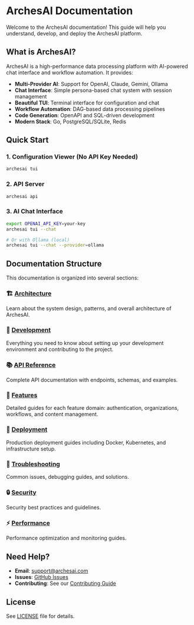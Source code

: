 # ArchesAI Documentation

Welcome to the ArchesAI documentation! This guide will help you understand, develop, and deploy the ArchesAI platform.

## What is ArchesAI?

ArchesAI is a high-performance data processing platform with AI-powered chat interface and workflow automation. It provides:

- **Multi-Provider AI**: Support for OpenAI, Claude, Gemini, Ollama
- **Chat Interface**: Simple persona-based chat system with session management
- **Beautiful TUI**: Terminal interface for configuration and chat
- **Workflow Automation**: DAG-based data processing pipelines
- **Code Generation**: OpenAPI and SQL-driven development
- **Modern Stack**: Go, PostgreSQL/SQLite, Redis

## Quick Start

### 1. Configuration Viewer (No API Key Needed)

```bash
archesai tui
```

### 2. API Server

```bash
archesai api
```

### 3. AI Chat Interface

```bash
export OPENAI_API_KEY=your-key
archesai tui --chat

# Or with Ollama (local)
archesai tui --chat --provider=ollama
```

## Documentation Structure

This documentation is organized into several sections:

### 🏗️ [Architecture](architecture/system-design.md)

Learn about the system design, patterns, and overall architecture of ArchesAI.

### 🚀 [Development](guides/development.md)

Everything you need to know about setting up your development environment and contributing to the project.

### 📚 [API Reference](api-reference/overview.md)

Complete API documentation with endpoints, schemas, and examples.

### 🎯 [Features](features/overview.md)

Detailed guides for each feature domain: authentication, organizations, workflows, and content management.

### 🐳 [Deployment](deployment/overview.md)

Production deployment guides including Docker, Kubernetes, and infrastructure setup.

### 🔧 [Troubleshooting](troubleshooting/common-issues.md)

Common issues, debugging guides, and solutions.

### 🔒 [Security](security/overview.md)

Security best practices and guidelines.

### ⚡ [Performance](performance/overview.md)

Performance optimization and monitoring guides.

## Need Help?

- **Email**: <support@archesai.com>
- **Issues**: [GitHub Issues](https://github.com/archesai/archesai/issues)
- **Contributing**: See our [Contributing Guide](contributing.md)

## License

See [LICENSE](https://github.com/archesai/archesai/blob/main/LICENSE) file for details.
